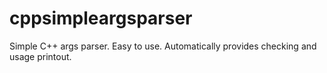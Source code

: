 cppsimpleargsparser
===================

Simple C++ args parser.  Easy to use.  Automatically provides checking and usage printout.
